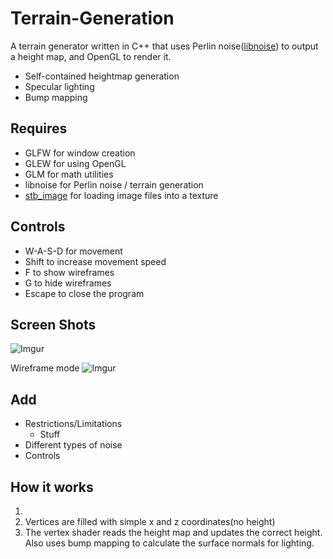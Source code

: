 # Terrain-Generation
A terrain generator written in C++ that uses Perlin noise([libnoise](http://libnoise.sourceforge.net/index.html)) to output a height map, and OpenGL to render it.
- Self-contained heightmap generation
- Specular lighting
- Bump mapping

## Requires
- GLFW for window creation
- GLEW for using OpenGL
- GLM for math utilities
- libnoise for Perlin noise / terrain generation
- [stb_image](https://github.com/nothings/stb/blob/master/stb_image.h) for loading image files into a texture

## Controls
- W-A-S-D for movement
- Shift to increase movement speed
- F to show wireframes
- G to hide wireframes
- Escape to close the program

## Screen Shots
![Imgur](https://i.imgur.com/CgmFHQX.png)

Wireframe mode
![Imgur](https://i.imgur.com/ljAyiwQ.png)

## Add
 - Restrictions/Limitations
    - Stuff
 - Different types of noise
 - Controls

## How it works
1. 
2. Vertices are filled with simple x and z coordinates(no height)
3. The vertex shader reads the height map and updates the correct height. Also uses bump mapping to calculate the surface normals for lighting. 
